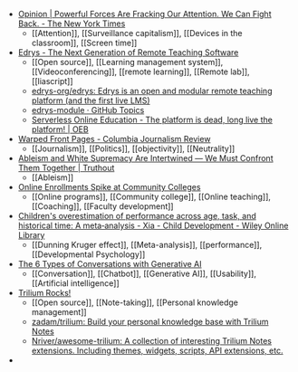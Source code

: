 - [Opinion | Powerful Forces Are Fracking Our Attention. We Can Fight Back. - The New York Times](https://www.nytimes.com/2023/11/24/opinion/attention-economy-education.html?unlocked_article_code=1.BE0.rQ8B.x89GxaNs_LtW&smid=url-share)
	- [[Attention]], [[Surveillance capitalism]], [[Devices in the classroom]], [[Screen time]]
- [Edrys - The Next Generation of Remote Teaching Software](https://edrys.org/)
	- [[Open source]], [[Learning management system]], [[Videoconferencing]], [[remote learning]], [[Remote lab]], [[liascript]]
	- [edrys-org/edrys: Edrys is an open and modular remote teaching platform (and the first live LMS)](https://github.com/edrys-org/edrys)
	- [edrys-module · GitHub Topics](https://github.com/topics/edrys-module)
	- [Serverless Online Education - The platform is dead, long live the platform! | OEB](https://oeb.global/programme/agenda/oeb-23/sessions/39044)
- [Warped Front Pages - Columbia Journalism Review](https://www.cjr.org/analysis/election-politics-front-pages.php)
	- [[Journalism]], [[Politics]], [[objectivity]], [[Neutrality]]
- [Ableism and White Supremacy Are Intertwined — We Must Confront Them Together | Truthout](https://truthout.org/articles/ableism-and-white-supremacy-are-intertwined-we-must-confront-them-together/)
	- [[Ableism]]
- [Online Enrollments Spike at Community Colleges](https://www.insidehighered.com/news/institutions/community-colleges/2023/11/20/online-enrollments-spike-community-colleges?trk=feed_main-feed-card_feed-article-content)
	- [[Online programs]], [[Community college]], [[Online teaching]], [[Coaching]], [[Faculty development]]
- [Children's overestimation of performance across age, task, and historical time: A meta‐analysis - Xia - Child Development - Wiley Online Library](https://srcd.onlinelibrary.wiley.com/doi/full/10.1111/cdev.14042?campaign=wolearlyview)
	- [[Dunning Kruger effect]], [[Meta-analysis]], [[performance]], [[Developmental Psychology]]
- [The 6 Types of Conversations with Generative AI](https://www.nngroup.com/articles/AI-conversation-types/)
	- [[Conversation]], [[Chatbot]], [[Generative AI]], [[Usability]], [[Artificial intelligence]]
- [Trilium Rocks!](https://trilium.rocks/)
	- [[Open source]], [[Note-taking]], [[Personal knowledge management]]
	- [zadam/trilium: Build your personal knowledge base with Trilium Notes](https://github.com/zadam/trilium)
	- [Nriver/awesome-trilium: A collection of interesting Trilium Notes extensions. Including themes, widgets, scripts, API extensions, etc.](https://github.com/Nriver/awesome-trilium)
-